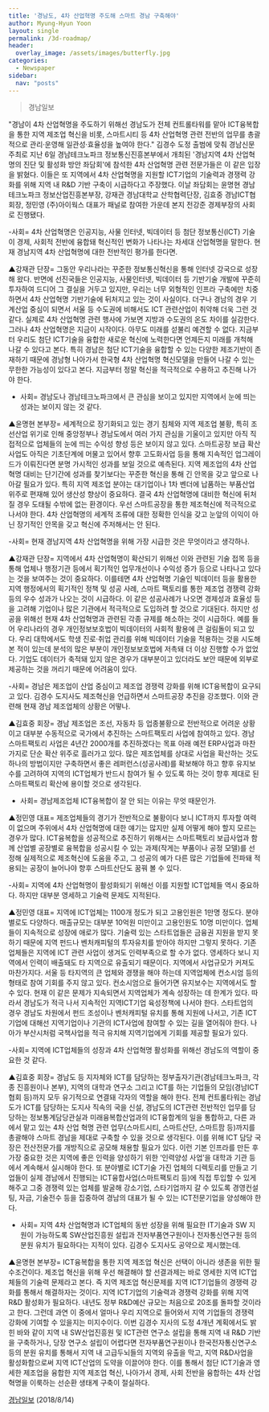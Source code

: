 ```yaml
---
title: '경남도, 4차 산업혁명 주도해 스마트 경남 구축해야'
author: Myung-Hyun Yoon
layout: single
permalink: /3d-roadmap/
header:
  overlay_image: /assets/images/butterfly.jpg
categories:
  - Newspaper
sidebar:
  nav: "posts"
---
```

> 경남일보

"경남이 4차 산업혁명을 주도하기 위해선 경남도가 전체 컨트롤타워를 맡아 ICT융복합을 통한 지역 제조업 혁신을 비롯, 
스마트시티 등 4차 산업혁명 관련 전반의 업무를 총괄적으로 관리·운영해 일관성·효율성을 높여야 한다."
김경수 도정 출범에 맞춰 경남신문 주최로 지난 6일 경남테크노파크 정보통신진흥본부에서 개최된 '경남지역 4차 산업혁명의 진단 및 활성화 방안 좌담회'에 참석한 
4차 산업혁명 관련 전문가들은 이 같은 입장을 밝혔다. 
이들은 또 지역에서 4차 산업혁명을 지원할 ICT기업의 기술력과 경쟁력 강화를 위해 지역 내 R&D 기반 구축이 시급하다고 주장했다. 
이날 좌담회는 윤명현 경남테크노파크 정보산업진흥본부장, 강재관 경남대학교 산학협력단장, 김효중 경남ICT협회장, 정민영 (주)아이웍스 대표가 패널로 참여한 가운데 
본지 전강준 경제부장의 사회로 진행됐다. 

-사회= 4차 산업혁명은 인공지능, 사물 인터넷, 빅데이터 등 첨단 정보통신(ICT) 기술이 경제, 사회적 전반에 융합돼 혁신적인 변화가 나타나는 차세대 산업혁명을 말한다. 
현재 경남지역 4차 산업혁명에 대한 전반적인 평가를 한다면.

▲강재관 단장= 그동안 우리나라는 꾸준한 정보통신혁신을 통해 인터넷 강국으로 성장해 왔다. 
반면에 선진국들은 인공지능, 사물인터넷, 빅데이터 등 기반기술 개발에 꾸준히 투자하여 드디어 그 결실을 거두고 있지만, 우리는 너무 외형적인 인프라 구축에만 치중하면서 
4차 산업혁명 기반기술에 뒤처지고 있는 것이 사실이다. 
더구나 경남의 경우 기계산업 중심이 되면서 서울 등 수도권에 비해서도 ICT 관련산업이 취약해 더욱 그런 것 같다. 
실제로 4차 산업혁명 관련 행사에 가보면 지방과 수도권의 온도 차이를 실감한다. 
그러나 4차 산업혁명은 지금이 시작이다. 아무도 미래를 섣불리 예견할 수 없다. 
지금부터 우리도 첨단 ICT기술을 융합한 새로운 혁신에 노력한다면 언제든지 미래를 개척해 나갈 수 있다고 본다. 
특히 경남은 첨단 ICT기술을 융합할 수 있는 다양한 제조기반이 존재하기 때문에 경남형 나아가서 한국형 4차 산업혁명 혁신모델을 만들어 나갈 수 있는 무한한 가능성이 있다고 본다. 
지금부터 정말 혁신을 적극적으로 수용하고 추진해 나가야 한다.

- 사회= 경남도나 경남테크노파크에서 큰 관심을 보이고 있지만 지역에서 눈에 띄는 성과는 보이지 않는 것 같다. 

▲윤명현 본부장= 세계적으로 장기화되고 있는 경기 침체와 지역 제조업 불황, 특히 조선산업 위기로 인해 중앙정부나 경남도에서 여러 가지 관심을 기울이고 있지만 
아직 직접적으로 업체들의 눈에 띄는 수익성 향성 등은 보이지 않고 있다. 
스마트공장 보급 확산사업도 아직은 기초단계에 머물고 있어서 향후 고도화사업 등을 통해 지속적인 업그레이드가 이뤄진다면 분명 가시적인 성과를 보일 것으로 예측된다. 
지역 제조업의 4차 산업혁명 대비는 단기간에 성과를 찾기보다는 꾸준한 혁신을 통해 긴 안목을 갖고 앞으로 나아갈 필요가 있다. 
특히 지역 제조업 분야는 대기업이나 1차 벤더에 납품하는 부품산업 위주로 편재해 있어 생산성 향상이 중요하다. 
결국 4차 산업혁명에 대비한 혁신에 뒤처질 경우 도태될 수밖에 없는 환경이다. 
우선 스마트공장을 통한 제조혁신에 적극적으로 나서야 한다. 
4차 산업혁명의 세계적 조류에 대한 정확한 인식을 갖고 눈앞의 이익이 아닌 장기적인 안목을 갖고 혁신에 주저해서는 안 된다.

-사회= 현재 경남지역 4차 산업혁명을 위해 가장 시급한 것은 무엇이라고 생각하나.

▲강재관 단장= 지역에서 4차 산업혁명이 확산되기 위해선 이와 관련된 기술 접목 등을 통해 업체나 행정기관 등에서 획기적인 업무개선이나 수익성 증가 등으로 나타나고 
있다는 것을 보여주는 것이 중요하다. 이를테면 4차 산업혁명 기술인 빅데이터 등을 활용한 지역 행정에서의 획기적인 정책 및 성공 사례, 스마트 팩토리를 통한 
제조업 경쟁력 강화 등의 우수 성과가 나오는 것이 시급하다. 
이 같은 성공사례가 나오면 경제성과 효율성 등을 고려해 기업이나 많은 기관에서 적극적으로 도입하려 할 것으로 기대된다. 
하지만 성공을 위해선 현재 4차 산업혁명과 관련된 각종 규제를 해소하는 것이 시급하다. 
예를 들어 우리나라의 경우 개인정보보호법이 빅데이터의 사회적 활용에 큰 걸림돌이 되고 있다. 
우리 대학에서도 학생 진로·취업 관리를 위해 빅데이터 기술을 적용하는 것을 시도해 본 적이 있는데 분석의 많은 부분이 개인정보보호법에 저촉돼 더 이상 진행할 수가 없었다. 
기업도 데이터가 축적돼 있지 않은 경우가 대부분이고 있더라도 보안 때문에 외부로 제공하는 것을 꺼리기 때문에 어려움이 있다. 

-사회= 경남은 제조업이 산업 중심이고 제조업 경쟁력 강화를 위해 ICT융복합이 요구되고 있다. 
김경수 도지사도 제조혁신을 언급하면서 스마트공장 추진을 강조했다. 이와 관련해 현재 경남 제조업체의 상황은 어떻나.

▲김효중 회장= 경남 제조업은 조선, 자동차 등 업종불황으로 전반적으로 어려운 상황이고 대부분 수동적으로 국가에서 추진하는 스마트팩토리 사업에 참여하고 있다. 
경남 스마트팩토리 사업은 4년간 2000개를 추진하겠다는 목표 아래 예전 ERP사업과 마찬가지로 단순 확산 위주로 흘러가고 있다. 
많은 제조업체를 상대로 사업을 확산하는 것도 하나의 방법이지만 구축하면서 좋은 레퍼런스(성공사례)를 확보해야 하고 향후 유지보수를 고려하여 
지역의 ICT업체가 반드시 참여가 될 수 있도록 하는 것이 향후 제대로 된 스마트팩토리 확산에 용이할 것으로 생각된다.

- 사회= 경남제조업체 ICT융복합이 잘 안 되는 이유는 무엇 때문인가.

▲정민영 대표= 제조업체들의 경기가 전반적으로 불황이다 보니 ICT까지 투자할 여력이 없으며 주위에서 4차 산업혁명에 대한 얘기는 많지만 실제 어떻게 해야 할지 모르는 경우가 많다. 
ICT융복합을 성공적으로 추진하기 위해서는 스마트팩토리 보급사업과 함께 산업별 공장별로 융복합을 성공시킬 수 있는 과제(작게는 부품이나 공정 모델)를 선정해 
실제적으로 제조혁신에 도움을 주고, 그 성공의 예가 다른 많은 기업들에 전파돼 적용되는 공장이 늘어나야 향후 스마트산단도 꿈꿔 볼 수 있다.

-사회= 지역에 4차 산업혁명이 활성화되기 위해선 이를 지원할 ICT업체들 역시 중요하다. 하지만 대부분 영세하고 기술력 문제도 지적된다. 

▲정민영 대표= 지역에 ICT업체는 1100개 정도가 되고 고용인원은 1만명 정도다. 
분야별로도 다양하다. 매출규모는 대부분 10억원 미만이고 고용인원도 10명 미만이다. 
업체들이 지속적으로 성장에 애로가 많다. 기술력 있는 스타트업들은 금융권 지원을 받지 못하기 때문에 지역 펀드나 벤처캐피털의 투자유치를 받아야 하지만 그렇지 못하다. 
기존 업체들은 지역에 ICT 관련 사업이 생겨도 인력부족으로 할 수가 없다. 영세하다 보니 지역에서 인력이 배출돼도 타 지역으로 유출되기 때문이다. 
지역에서 사업규모가 커져도 마찬가지다. 서울 등 타지역의 큰 업체와 경쟁을 해야 하는데 지역업체에 컨소시엄 등의 형태로 참여 기회를 주지 않고 있다. 
컨소시엄으로 들어가면 유지보수는 지역에서도 할 수 있다. 현재 이 같은 문제가 지속되면서 지역업체가 계속 성장하는 데 한계가 있다. 
따라서 경남도가 적극 나서 지속적인 지역ICT기업 육성정책에 나서야 한다. 
스타트업의 경우 경남도 차원에서 펀드 조성이나 벤처캐피털 유치를 통해 지원에 나서고, 기존 ICT기업에 대해선 지역기업이나 기관의 ICT사업에 참여할 수 있는 길을 열어줘야 한다. 
나아가 부산시처럼 국책사업을 적극 유치해 지역기업에게 기회를 제공할 필요가 있다. 

-사회= 지역에 ICT업체들의 성장과 4차 산업혁명 활성화를 위해선 경남도의 역할이 중요한 것 같다.

▲김효중 회장= 경남도 등 지자체와 ICT를 담당하는 정부출자기관(경남테크노파크, 각종 진흥원이나 본부), 지역의 대학과 연구소 그리고 ICT를 하는 기업들의 
모임(경남ICT협회 등)까지 모두 유기적으로 연결돼 각자의 역할을 해야 한다. 
전체 컨트롤타워는 경남도가 ICT를 담당하는 도지사 직속의 국을 신설, 경남도의 ICT관련 전반적인 업무를 담당하는 정보통계담당관실과 미래융복합산업과의 ICT융합계의 일을 통합하고, 
다른 과에서 맡고 있는 4차 산업 혁명 관련 업무(스마트시티, 스마트산단, 스마트팜 등)까지를 총괄해야 스마트 경남을 제대로 구축할 수 있을 것으로 생각된다. 
이를 위해 ICT 담당 국장은 전산전문가를 개방직으로 공모해 채용할 필요가 있다. 
이런 기본 인프라를 만든 후 가장 중요한 것은 지역에 좋은 인력을 양성하기 위한 ‘인력양성 사업’을 대학과 기관 등에서 계속해서 실시해야 한다. 
또 분야별로 ICT기술 가진 업체의 디렉토리를 만들고 기업들이 실제 경남에서 진행되는 ICT융합사업(스마트팩토리 등)에 직접 투입할 수 있게 해주고 
그중 경쟁력 있는 업체를 발굴해 강소기업, 스타기업까지 갈 수 있도록 경영컨설팅, 자금, 기술전수 등을 집중하여 경남의 대표가 될 수 있는 ICT전문기업을 양성해야 한다.

- 사회= 지역 4차 산업혁명과 ICT업체의 동반 성장을 위해 필요한 IT기술과 SW 지원이 가능하도록 SW산업진흥원 설립과 전자부품연구원이나 전자통신연구원 등의 분원 유치가 필요하다는 지적이 있다. 
김경수 도지사도 공약으로 제시했는데.

▲윤명현 본부장= ICT융복합을 통한 지역 제조업 혁신은 선택이 아니라 생존을 위한 필수조건이다. 제조업 혁신을 위해 우선 해결해야 할 선결과제는 
바로 영세한 지역 ICT업체들의 기술력 문제라고 본다. 즉 지역 제조업 혁신문제를 지역 ICT기업들의 경쟁력 강화를 통해서 해결하자는 것이다. 
지역 ICT기업의 기술력과 경쟁력 강화를 위해 지역R&D 활성화가 필요하다. 
내년도 정부 R&D예산 규모는 처음으로 20조를 돌파할 것이라고 한다. 
그런데 과연 이 중에서 얼마나 우리 지역으로 들어와서 지역 기업들의 경쟁력 강화에 기여할 수 있을지는 미지수이다. 
이번 김경수 지사의 도정 4개년 계획에서도 밝힌 바와 같이 지역 내 SW산업진흥원 및 ICT관련 연구소 설립을 통해 지역 내 R&D 기반을 구축하거나, 
당장 연구소 설립이 어렵다면 전자부품연구원이나 한국전자통신연구소 등의 분원 유치를 통해서 지역 내 고급두뇌들의 지역외 유출을 막고, 
지역 R&D사업을 활성화함으로써 지역 ICT산업의 도약을 이끌어야 한다. 이를 통해서 첨단 ICT기술과 영세한 제조업을 융합한 지역 제조업 혁신, 
나아가서 경제, 사회 전반을 융합하는 4차 산업혁명을 이룩하는 선순환 생태계 구축이 절실하다. 

[경남일보][1] (2018/8/14)

[1]: http://www.knnews.co.kr/news/articleView.php?idxno=1258487
